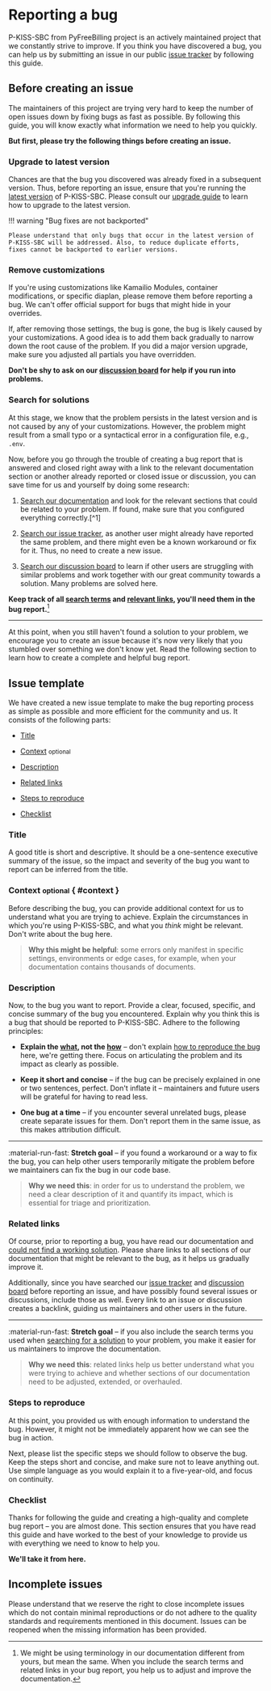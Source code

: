# Reporting a bug

P-KISS-SBC from PyFreeBilling project is an actively maintained project that we constantly strive
to improve. If you
think you have discovered a bug, you can help us by submitting an issue in our
public [issue tracker] by following this guide.

  [issue tracker]: https://github.com/mwolff44/pyfreebilling/issues

## Before creating an issue

The maintainers of this project are trying very hard to keep the number of open issues down by
fixing bugs as fast as possible. By following this guide, you will know exactly
what information we need to help you quickly.

__But first, please try the following things before creating an issue.__

### Upgrade to latest version

Chances are that the bug you discovered was already fixed in a subsequent
version. Thus, before reporting an issue, ensure that you're running the
[latest version] of P-KISS-SBC. Please consult our [upgrade guide] to
learn how to upgrade to the latest version.

!!! warning "Bug fixes are not backported"

    Please understand that only bugs that occur in the latest version of
    P-KISS-SBC will be addressed. Also, to reduce duplicate efforts,
    fixes cannot be backported to earlier versions.

### Remove customizations

If you're using customizations like Kamailio Modules, container modifications, or
specific diaplan, please remove them before reporting a bug.
We can't offer official support for bugs that might hide in your overrides.

If, after removing those settings, the bug is gone, the bug is likely caused by
your customizations. A good idea is to add them back gradually to narrow down
the root cause of the problem. If you did a major version upgrade, make sure you
adjusted all partials you have overridden.

__Don't be shy to ask on our [discussion board] for help if you run into
problems.__

  [latest version]: ../changelog/index.md
  [upgrade guide]: ../upgrade.md
  [discussion board]: https://github.com/mwolff44/pyfreebilling/discussions


### Search for solutions

At this stage, we know that the problem persists in the latest version and is
not caused by any of your customizations. However, the problem might result from
a small typo or a syntactical error in a configuration file, e.g., `.env`.

Now, before you go through the trouble of creating a bug report that is answered
and closed right away with a link to the relevant documentation section or
another already reported or closed issue or discussion, you can save time for
us and yourself by doing some research:

1.  [Search our documentation] and look for the relevant sections that could
    be related to your problem. If found, make sure that you configured
    everything correctly.[^1]

2.  [Search our issue tracker][issue tracker], as another user might already
    have reported the same problem, and there might even be a known workaround
    or fix for it. Thus, no need to create a new issue.

3.  [Search our discussion board][discussion board] to learn if other users
    are struggling with similar problems and work together with our great
    community towards a solution. Many problems are solved here.

__Keep track of all <u>search terms</u> and <u>relevant links</u>, you'll need
them in the bug report.__[^2]

  [^2]:
    We might be using terminology in our documentation different from yours,
    but mean the same. When you include the search terms and related links
    in your bug report, you help us to adjust and improve the documentation.

---

At this point, when you still haven't found a solution to your problem, we
encourage you to create an issue because it's now very likely that you
stumbled over something we don't know yet. Read the following section to learn
how to create a complete and helpful bug report.

  [Search our documentation]: ?q=

## Issue template

We have created a new issue template to make the bug reporting process as simple
as possible and more efficient for the community and us. It 
consists of the following parts:

- [Title]
- [Context] <small>optional</small>
- [Description]
- [Related links]
- [Steps to reproduce]
- [Checklist]

  [Title]: #title
  [Context]: #context
  [Description]: #description
  [Related links]: #related-links
  [Steps to reproduce]: #steps-to-reproduce
  [Checklist]: #checklist

### Title

A good title is short and descriptive. It should be a one-sentence executive
summary of the issue, so the impact and severity of the bug you want to report
can be inferred from the title.

### Context <small>optional</small> { #context }

Before describing the bug, you can provide additional context for us to
understand what you are trying to achieve. Explain the circumstances
in which you're using P-KISS-SBC, and what you _think_ might be
relevant. Don't write about the bug here.

> __Why this might be helpful__: some errors only manifest in specific settings,
> environments or edge cases, for example, when your documentation contains
> thousands of documents.

### Description

Now, to the bug you want to report. Provide a clear, focused, specific, and
concise summary of the bug you encountered. Explain why you think this is a bug
that should be reported to P-KISS-SBC. Adhere to the following principles:


-   __Explain the <u>what</u>, not the <u>how</u>__ – don't explain
    [how to reproduce the bug][Steps to reproduce] here, we're getting there.
    Focus on articulating the problem and its impact as clearly as possible.

-   __Keep it short and concise__ – if the bug can be precisely explained in one
    or two sentences, perfect. Don't inflate it – maintainers and future users
    will be grateful for having to read less.

-   __One bug at a time__ – if you encounter several unrelated bugs, please
    create separate issues for them. Don't report them in the same issue, as
    this makes attribution difficult.

---

:material-run-fast: __Stretch goal__ – if you found a workaround or a way to fix
the bug, you can help other users temporarily mitigate the problem before
we maintainers can fix the bug in our code base.

> __Why we need this__: in order for us to understand the problem, we
> need a clear description of it and quantify its impact, which is essential
> for triage and prioritization.

### Related links

Of course, prior to reporting a bug, you have read our documentation and
[could not find a working solution][search for solutions]. Please share links
to all sections of our documentation that might be relevant to the bug, as it
helps us gradually improve it.

Additionally, since you have searched our [issue tracker] and [discussion board]
before reporting an issue, and have possibly found several issues or
discussions, include those as well. Every link to an issue or discussion creates
a backlink, guiding us maintainers and other users in the future.

---

:material-run-fast: __Stretch goal__ – if you also include the search terms you
used when [searching for a solution][search for solutions] to your problem, you
make it easier for us maintainers to improve the documentation.

> __Why we need this__: related links help us better understand what you were
> trying to achieve and whether sections of our documentation need to be
> adjusted, extended, or overhauled.

  [search for solutions]: #search-for-solutions


### Steps to reproduce

At this point, you provided us with enough information to understand the bug. 
However, it might not be immediately apparent how we can see
the bug in action.

Next, please list the specific steps we should follow to observe the bug. Keep the steps short and concise, and make sure
not to leave anything out. Use simple language as you would explain it to a
five-year-old, and focus on continuity.

### Checklist

Thanks for following the guide and creating a high-quality and complete bug
report – you are almost done. This section ensures that you have read this guide
and have worked to the best of your knowledge to provide us with everything we 
need to know to help you.

__We'll take it from here.__

## Incomplete issues

Please understand that we reserve the right to close incomplete issues which
do not contain minimal reproductions or do not adhere to the quality standards
and requirements mentioned in this document. Issues can be reopened when the
missing information has been provided.
